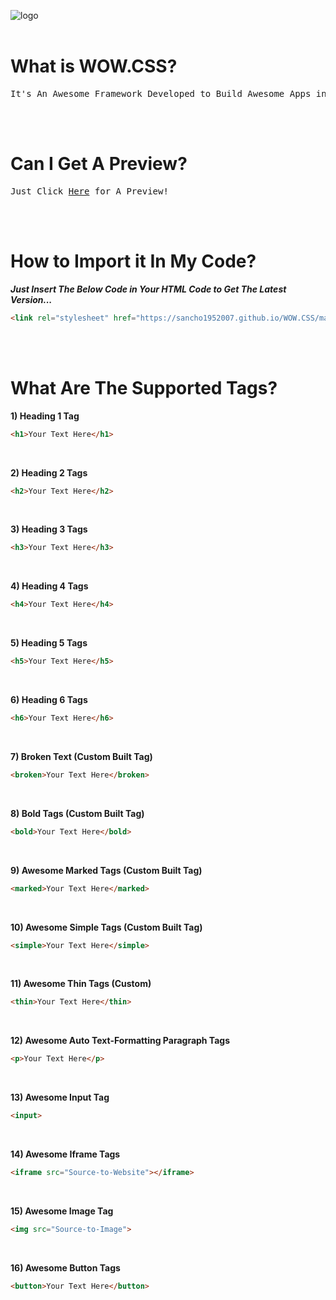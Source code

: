 ![logo](https://i.ibb.co/0m3dJb5/Icon.png)
<br><br>
# What is WOW.CSS?
<pre>
It's An Awesome Framework Developed to Build Awesome Apps in HTML, CSS & JS!
</pre>

<br><br>

# Can I Get A Preview?
<pre>
Just Click <a href="https://sancho1952007.github.io/WOW.CSS/">Here</a> for A Preview!
</pre>

<br><br>

# How to Import it In My Code?
***Just Insert The Below Code in Your HTML Code to Get The Latest Version...***
```html
<link rel="stylesheet" href="https://sancho1952007.github.io/WOW.CSS/main.min.css">
```

<br><br>

# What Are The Supported Tags?
**1) Heading 1 Tag**
```html
<h1>Your Text Here</h1>
```

<br>

**2) Heading 2 Tags**
```html
<h2>Your Text Here</h2>
```

<br>

**3) Heading 3 Tags**
```html
<h3>Your Text Here</h3>
```

<br>

**4) Heading 4 Tags**
```html
<h4>Your Text Here</h4>
```

<br>

**5) Heading 5 Tags**
```html
<h5>Your Text Here</h5>
```

<br>

**6) Heading 6 Tags**
```html
<h6>Your Text Here</h6>
```

<br>

**7) Broken Text (Custom Built Tag)**
```html
<broken>Your Text Here</broken>
```

<br>

**8) Bold Tags (Custom Built Tag)**
```html
<bold>Your Text Here</bold>
```

<br>

**9) Awesome Marked Tags (Custom Built Tag)**
```html
<marked>Your Text Here</marked>
```

<br>

**10) Awesome Simple Tags (Custom Built Tag)**
```html
<simple>Your Text Here</simple>
```

<br>

**11) Awesome Thin Tags (Custom)**
```html
<thin>Your Text Here</thin>
```

<br>

**12) Awesome Auto Text-Formatting Paragraph Tags**
```html
<p>Your Text Here</p>
```

<br>

**13) Awesome Input Tag**
```html
<input>
```

<br>

**14) Awesome Iframe Tags**
```html
<iframe src="Source-to-Website"></iframe>
```

<br>

**15) Awesome Image Tag**
```html
<img src="Source-to-Image">
```

<br>

**16) Awesome Button Tags**
```html
<button>Your Text Here</button>
```
